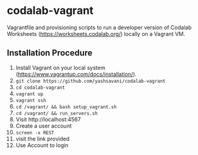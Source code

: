# codalab-vagrant
Vagrantfile and provisioning scripts to run a developer version of Codalab Worksheets (https://worksheets.codalab.org/) locally on a Vagrant VM.

## Installation Procedure
1. Install Vagrant on your local system (https://www.vagrantup.com/docs/installation/).
2. `git clone https://github.com/yashsavani/codalab-vagrant`
3. `cd codalab-vagrant`
4. `vagrant up`
5. `vagrant ssh`
6. `cd /vagrant/ && bash setup_vagrant.sh`
7. `cd /vagrant/ && run_servers.sh`
16. Visit http://localhost:4567
17. Create a user account
19. `screen -x REST`
20. visit the link provided
21. Use Account to login
